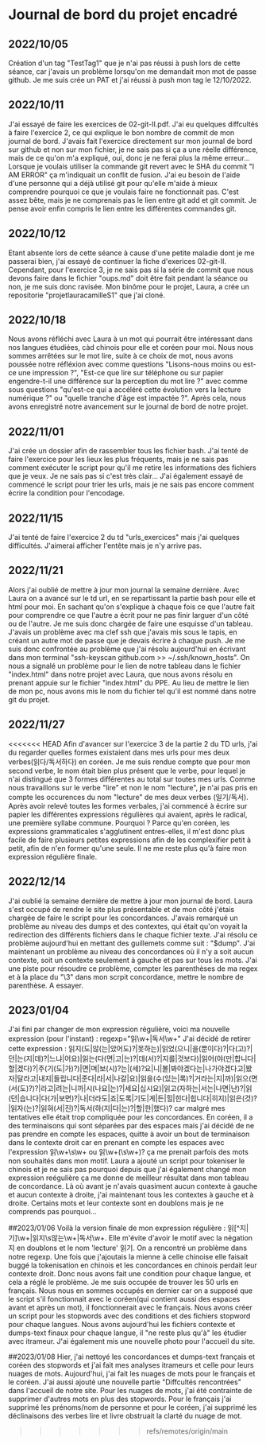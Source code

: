 # Journal de bord du projet encadré

## 2022/10/05
Création d'un tag "TestTag1" que je n'ai pas réussi à push lors de cette séance, car j'avais un problème lorsqu'on me demandait mon mot de passe github. Je me suis crée un PAT et j'ai réussi à push mon tag le 12/10/2022.

## 2022/10/11
J'ai essayé de faire les exercices de 02-git-II.pdf. J'ai eu quelques diffcultés à faire l'exercice 2, ce qui explique le bon nombre de commit de mon journal de bord. J'avais fait l'exercice directement sur mon journal de bord sur github et non sur mon fichier, je ne sais pas si ça a une réelle différence, mais de ce qu'on m'a expliqué, oui, donc je ne ferai plus la même erreur... Lorsque je voulais utiliser la commande git revert avec le SHA du commit "I AM ERROR" ça m'indiquait un conflit de fusion. J'ai eu besoin de l'aide d'une personne qui a déjà utilisé git pour qu'elle m'aide à mieux comprendre pourquoi ce que je voulais faire ne fonctionnait pas. C'est assez bête, mais je ne comprenais pas le lien entre git add et git commit. Je pense avoir enfin compris le lien entre les différentes commandes git.

## 2022/10/12
Etant absente lors de cette séance à cause d'une petite maladie dont je me passerai bien, j'ai essayé de continuer la fiche d'exerices 02-git-II. Cependant, pour l'exercice 3, je ne sais pas si la série de commit que nous devons faire dans le fichier "oups.md" doit être fait pendant la séance ou non, je me suis donc ravisée. Mon binôme pour le projet, Laura, a crée un repositorie "projetlauracamilleS1" que j'ai cloné.

## 2022/10/18
Nous avons réfléchi avec Laura à un mot qui pourrait être intéressant dans nos langues étudiées, càd chinois pour elle et coréen pour moi. Nous nous sommes arrêtées sur le mot lire, suite à ce choix de mot, nous avons poussée notre réfléxion avec comme questions "Lisons-nous moins ou est-ce une impression ?", "Est-ce que lire sur téléphone ou sur papier engendre-t-il une différence sur la perception du mot lire ?" avec comme sous questions "qu'est-ce qui a accéléré cette évolution vers la lecture numérique ?" ou "quelle tranche d'âge est impactée ?". Après cela, nous avons enregistré notre avancement sur le journal de bord de notre projet.

## 2022/11/01
J'ai crée un dossier afin de rassembler tous les fichier bash. J'ai tenté de faire l'exercice pour les lieux les plus fréquents, mais je ne sais pas comment exécuter le script pour qu'il me retire les informations des fichiers que je veux. Je ne sais pas si c'est très clair... J'ai également essayé de commencé le script pour trier les urls, mais je ne sais pas encore comment écrire la condition pour l'encodage.

## 2022/11/15
J'ai tenté de faire l'exercice 2 du td "urls_exercices" mais j'ai quelques difficultés. J'aimerai afficher l'entête mais je n'y arrive pas. 

## 2022/11/21
Alors j'ai oublié de mettre à jour mon journal la semaine dernière. Avec Laura on a avancé sur le td url, en se repartissant la partie bash pour elle et html pour moi. En sachant qu'on s'explique à chaque fois ce que l'autre  fait pour comprendre ce que l'autre a écrit pour ne pas finir larguer d'un côté ou de l'autre. Je me suis donc chargée de faire une esquisse d'un tableau.
J'avais un problème avec ma clef ssh que j'avais mis sous le tapis, en créant un autre mot de passe que je devais écrire à chaque push. Je me suis donc confrontée au problème que j'ai résolu aujourd'hui en écrivant dans mon terminal "ssh-keyscan github.com >> ~/.ssh/known_hosts".
On nous a signalé un problème pour le lien de notre tableau dans le fichier "index.html" dans notre projet avec Laura, que nous avons résolu en prenant appuie sur le fichier "index.html" du PPE. Au lieu de mettre le lien de mon pc, nous avons mis le nom du fichier tel qu'il est nommé dans notre git du projet.

## 2022/11/27
<<<<<<< HEAD
Afin d'avancer sur l'exercice 3 de la partie 2 du TD urls, j'ai du regarder quelles formes existaient dans mes urls pour mes deux verbes(읽다/독서하다) en coréen. Je me suis rendue compte que pour mon second verbe, le nom était bien plus présent que le verbe, pour lequel je n'ai distingué que 3 formes différentes au total sur toutes mes urls. Comme nous travaillons sur le verbe "lire" et non le nom "lecture", je n'ai pas pris en compte les occurences du nom "lecture" de mes deux verbes (일기/독서). Après avoir relevé toutes les formes verbales, j'ai commencé à écrire sur papier les différentes expressions régulières qui avaient, après le radical, une première syllabe commune. Pourquoi ? Parce qu'en coréen, les expressions grammaticales s'agglutinent entres-elles, il m'est donc plus facile de faire plusieurs petites expressions afin de les complexifier petit à petit, afin de n'en former qu'une seule. Il ne me reste plus qu'à faire mon expression régulière finale.

## 2022/12/14
J'ai oublié la semaine dernière de mettre à jour mon journal de bord. Laura s'est occupé de rendre le site plus présentable et de mon côté j'étais chargée de faire le script pour les concordances. J'avais remarqué un problème au niveau des dumps et des contextes, qui était qu'on voyait la redirection des différents fichiers dans le chaque fichier texte. J'ai résolu ce problème aujourd'hui en mettant des guillemets comme suit : "$dump". J'ai maintenant un problème au niveau des concordances où il n'y a soit aucun contexte, soit un contexte seulement à gauche et pas sur tous les mots. J'ai une piste pour résoudre ce problème, compter les parenthèses de ma regex et à la place du "\3" dans mon scrpit concordance, mettre le nombre de parenthèse. A essayer.

## 2023/01/04
J'ai fini par changer de mon expression régulière, voici ma nouvelle expression (pour l'instant) : 
regexp="읽\w+|독서\w+"
J'ai décidé de retirer cette expression : 
읽지(도|않(는|았어도)?|못하는)|읽었(으니|을(뿐이다)?|다(고)?|던|는(지|데)?|느냐|어요)|읽는(다(면|고|는)?|데(서)?|지를|것보다)|읽어(야(만|합니다|할|겠다)?|주(기(도|가)?)|면|며|보(시)?는|(세)?요|니|볼|봐야겠다는|나가야겠다고|봤자|달라고|내지|들립니다|준다|라|서|나갈|요)|읽을(수(있는|록)?|거라는|지|까)|읽으(면(서(도)?)?|라고|려는|니까|시(나요|는)?|세요|십시요)|읽고(자하는|서는|나면|난)?|읽(던|습니다|다(가|보면)?|나|더라도|죠|도록|기도|게|든|힐|힌다|힙니다|히지)|읽은(것)?|읽자(는)?|읽혀(서|진)?|독서(하(지|다|는)?|할|한|했다)?
car malgré mes tentatives elle était trop compliquée pour les concordances.
En coréen, il a des terminaisons qui sont séparées par des espaces mais j'ai décidé de ne pas prendre en compte les espaces, quitte à avoir un bout de terminaison dans le contexte droit car en prenant en compte les espaces avec l'expression 읽\w+\s\w+ ou 읽\w+(\s\w+)? ça me prenait parfois des mots non souhaités dans mon motif.
Laura a ajouté un script pour tokeniser le chinois et je ne sais pas pourquoi depuis que j'ai également changé mon expression reégulière ça me donne de meilleur résultat dans mon tableau de concordance. Là où avant je n'avais quasiment aucun contexte à gauche et aucun contexte à droite, j'ai maintenant tous les contextes à gauche et à droite. Certains mots et leur contexte sont en doublons mais je ne comprends pas pourquoi...

##2023/01/06
Voilà la version finale de mon expression régulière : 읽[^지|기]\w+|읽지\s않는\w+|독서\w+. Elle m'évite d'avoir le motif avec la négation 지 en doublons et le nom 'lecture' 읽기.
On a rencontré un problème dans notre regexp. Une fois que j'ajoutais la mienne à celle chinoise elle faisait buggé la tokenisation en chinois et les concordances en chinois perdait leur contexte droit. Donc nous avons fait une condition pour chaque langue, et cela a réglé le problème. Je me suis occupée de trouver les 50 urls en français. Nous nous en sommes occupés en dernier car on a supposé que le script s'il fonctionnait avec le coréen(qui contient aussi des espaces avant et après un mot), il fonctionnerait avec le français. Nous avons créer un script pour les stopwords avec des conditions et des fichiers stopword pour chaque langues. Nous avons aujourd'hui les fichiers contexte et dumps-text finaux pour chaque langue, il "ne reste plus qu'à" les étudier avec itrameur. J'ai également mis une nouvelle photo pour l'accueil du site.

##2023/01/08
Hier, j'ai nettoyé les concordances et dumps-text français et coréen des stopwords et j'ai fait mes analyses itrameurs et celle pour leurs nuages de mots. 
Aujourd'hui, j'ai fait les nuages de mots pour le français et le coréen. J'ai aussi ajouté une nouvelle partie "Diffcultés rencontrées" dans l'accueil de notre site.
Pour les nuages de mots, j'ai été contrainte de supprimer d'autres mots en plus des stopwords. Pour le français j'ai supprimé les prénoms/nom de personne et pour le coréen, j'ai supprimé les déclinaisons des verbes lire et livre obstruait la clarté du nuage de mot.
>>>>>>> refs/remotes/origin/main
